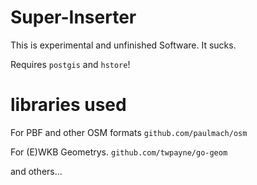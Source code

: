 # Super-Inserter

This is experimental and unfinished Software. It sucks.

Requires `postgis` and `hstore`!

# libraries used

For PBF and other OSM formats `github.com/paulmach/osm`

For (E)WKB Geometrys. `github.com/twpayne/go-geom`

and others...

